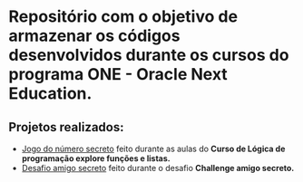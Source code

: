 
<h1>Repositório com o objetivo de armazenar os códigos desenvolvidos durante os cursos do programa ONE - Oracle Next Education. </h1>


<h2>Projetos realizados:</h2>


- [Jogo do número secreto](https://jogodonumerosecreto-six-rouge.vercel.app/) feito durante as aulas do <b>Curso de Lógica de programação explore funções e listas.</b>
- [Desafio amigo secreto](https://camlopes.github.io/challenge_amigo_secreto/) feito durante o desafio <b>Challenge amigo secreto.</b>


